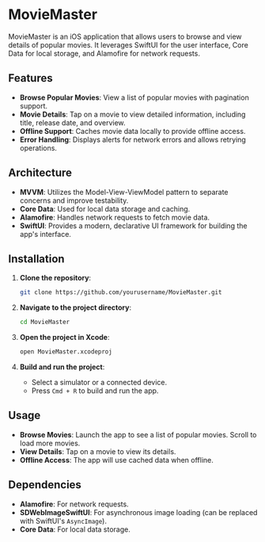 # MovieMaster

MovieMaster is an iOS application that allows users to browse and view details of popular movies. It leverages SwiftUI for the user interface, Core Data for local storage, and Alamofire for network requests.

## Features

- **Browse Popular Movies**: View a list of popular movies with pagination support.
- **Movie Details**: Tap on a movie to view detailed information, including title, release date, and overview.
- **Offline Support**: Caches movie data locally to provide offline access.
- **Error Handling**: Displays alerts for network errors and allows retrying operations.

## Architecture

- **MVVM**: Utilizes the Model-View-ViewModel pattern to separate concerns and improve testability.
- **Core Data**: Used for local data storage and caching.
- **Alamofire**: Handles network requests to fetch movie data.
- **SwiftUI**: Provides a modern, declarative UI framework for building the app's interface.

## Installation

1. **Clone the repository**:
   ```bash
   git clone https://github.com/yourusername/MovieMaster.git
   ```

2. **Navigate to the project directory**:
   ```bash
   cd MovieMaster
   ```

3. **Open the project in Xcode**:
   ```bash
   open MovieMaster.xcodeproj
   ```

4. **Build and run the project**:
   - Select a simulator or a connected device.
   - Press `Cmd + R` to build and run the app.

## Usage

- **Browse Movies**: Launch the app to see a list of popular movies. Scroll to load more movies.
- **View Details**: Tap on a movie to view its details.
- **Offline Access**: The app will use cached data when offline.

## Dependencies

- **Alamofire**: For network requests.
- **SDWebImageSwiftUI**: For asynchronous image loading (can be replaced with SwiftUI's `AsyncImage`).
- **Core Data**: For local data storage.
